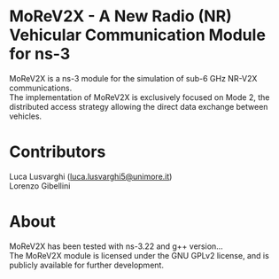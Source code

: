 # MoReV2X - A New Radio (NR) Vehicular Communication Module for ns-3
MoReV2X is a ns-3 module for the simulation of sub-6 GHz NR-V2X communications.  
The implementation of MoReV2X is exclusively focused on Mode 2, the distributed access strategy allowing the direct data exchange between vehicles.

# Contributors
Luca Lusvarghi (luca.lusvarghi5@unimore.it)  
Lorenzo Gibellini

# About
MoReV2X has been tested with ns-3.22 and g++ version...  
The MoReV2X module is licensed under the GNU GPLv2 license, and is publicly available for further development.
